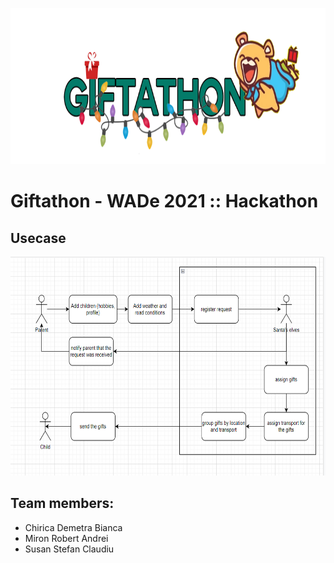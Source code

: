   <p align="center">
  <a href="https://github.com/mrabobi/giftathon">
    <img src="giftathon.png" alt="Logo" width="750" height="250">
  </a>
  </p>
  
# Giftathon - WADe 2021 :: Hackathon

## Usecase
  <p align="center">
  <a href="https://github.com/mrabobi/giftathon">
    <img src="usecase.png" alt="Logo" width="750" height="350">
  </a>
  </p>


## Team members:

- Chirica Demetra Bianca
- Miron Robert Andrei
- Susan Stefan Claudiu
